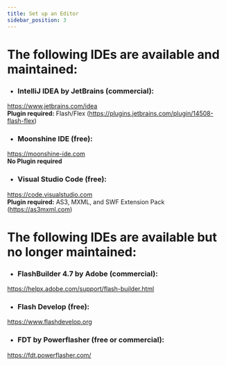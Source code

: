 ```yaml
---
title: Set up an Editor
sidebar_position: 3
---
```



# The following IDEs are available and maintained:
  
  
* ### IntelliJ IDEA by JetBrains (commercial):  
https://www.jetbrains.com/idea  
**Plugin required:** Flash/Flex (https://plugins.jetbrains.com/plugin/14508-flash-flex)
  
  
* ### Moonshine IDE (free):  
https://moonshine-ide.com  
**No Plugin required**


* ### Visual Studio Code (free):  
https://code.visualstudio.com  
**Plugin required:** AS3, MXML, and SWF Extension Pack (https://as3mxml.com)
  
  
  
  
# The following IDEs are available but no longer maintained:
  
  
* ### FlashBuilder 4.7 by Adobe (commercial):  
https://helpx.adobe.com/support/flash-builder.html
  
  
* ### Flash Develop (free):  
https://www.flashdevelop.org
  
  
* ### FDT by Powerflasher (free or commercial):  
https://fdt.powerflasher.com/
